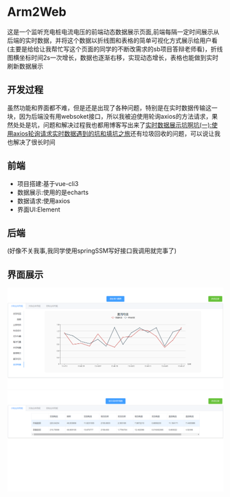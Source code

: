 # Arm2Web
这是一个监听充电桩电流电压的前端动态数据展示页面,前端每隔一定时间展示从后端的实时数据，并将这个数据以折线图和表格的简单可视化方式展示给用户看(主要是给给让我帮忙写这个页面的同学的不断改需求的sb项目答辩老师看)，折线图横坐标时间2s一次增长，数据也逐渐右移，实现动态增长，表格也能做到实时刷新数据展示
## 开发过程
虽然功能和界面都不难，但是还是出现了各种问题，特别是在实时数据传输这一块，因为后端没有用websoket接口，所以我被迫使用轮询axios的方法请求，果然处处是坑，问题和解决过程我也都用博客写出来了[实时数据展示坑啊坑(一):使用axios轮询请求实时数据遇到的坑和填坑之旅](https://www.jianshu.com/p/1fc79a448fe7)还有垃圾回收的问题，可以说让我也解决了很长时间
## 前端
>
- 项目搭建:基于vue-cli3
- 数据展示:使用的是echarts
- 数据请求:使用axios
- 界面UI:Element
>
## 后端
>
(好像不关我事,我同学使用springSSM写好接口我调用就完事了)
>
## 界面展示
![实时数据展示折线图](https://github.com/BBiiaoao/Arm2Web/blob/master/screenShot/showChart.png "数据展示图")
![实时数据展示表格](https://github.com/BBiiaoao/Arm2Web/blob/master/screenShot/showForm.png "数据展示表格")

